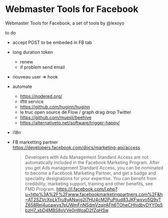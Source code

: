# Webmaster Tools for Facebook

Webmaster Tools for Facebook, a set of tools by @lexoyo

to do
* accept POST to be embeded in FB tab
* long duration token
  * renew
  * if problem send email

* nouveau user => hook

* automate
  * https://nodered.org/
  * ifttt service
  * https://github.com/huginn/huginn
  * le truc open source de Flow / graph drag drop Twitter
  * https://github.com/muesli/beehive
  * https://alternativeto.net/software/trigger-happy/

* i18n

* FB marketting partner
  https://developers.facebook.com/docs/marketing-api/access

  > Developers with Ads Management Standard Access are not automatically included in the Facebook Marketing Program. After you get Ads management Standard Access, you can be nominated to become a Facebook Marketing Partner, and get a badge and speciality designations for your expertise. You can benefit from credibility, marketing support, training and other benefits, see FMD Program.
  > https://l.facebook.com/l.php?u=http%3A%2F%2Fwww.facebookmarketingpartners.com%2F&h=AT2SZVcXpLkTru8yANwjg2l7HU4cM2PuPilud83JKFwxvo5Q9vTZ658Rel4uoawvs7pUWmFnNSdmVzqirAFh6TOheCHhidbyDYY0p5bzH7_xbD4MBS8oVVe0nWoaD2fZqHSw


